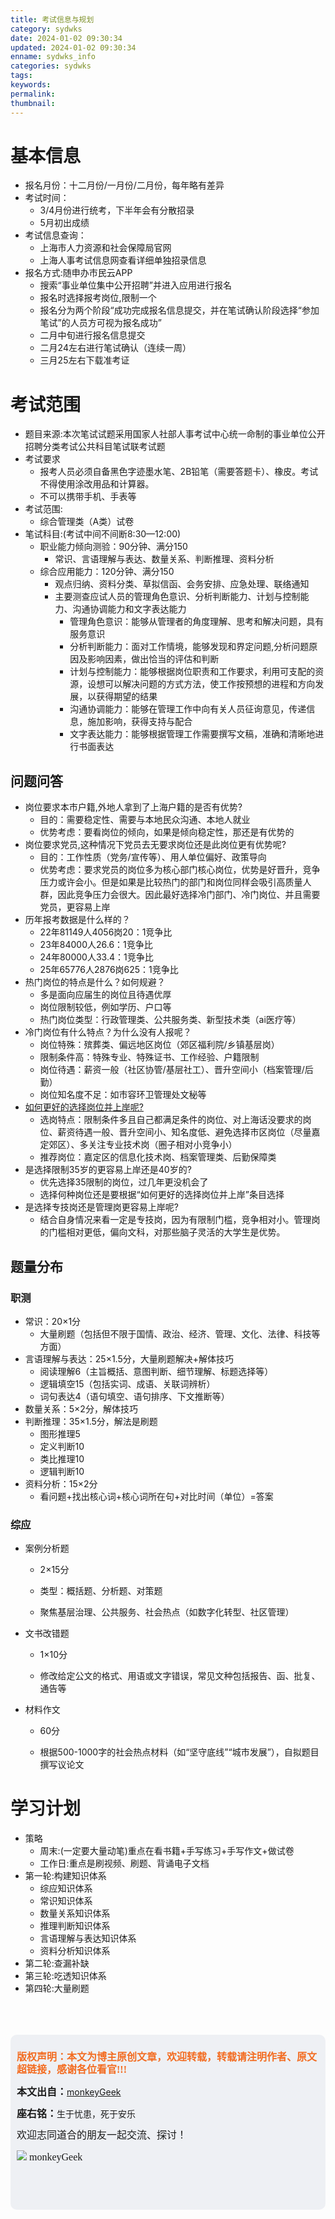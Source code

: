 ```yaml
---
title: 考试信息与规划
category: sydwks
date: 2024-01-02 09:30:34
updated: 2024-01-02 09:30:34
enname: sydwks_info
categories: sydwks
tags:
keywords:
permalink:
thumbnail:
---
```


# 基本信息

* 报名月份：十二月份/一月份/二月份，每年略有差异<!--more-->
* 考试时间：
  * 3/4月份进行统考，下半年会有分散招录
  * 5月初出成绩
* 考试信息查询：
  * 上海市人力资源和社会保障局官网
  * 上海人事考试信息网查看详细单独招录信息
* 报名方式:随申办市民云APP
  * 搜索“事业单位集中公开招聘”并进入应用进行报名
  * 报名时选择报考岗位,限制一个
  * 报名分为两个阶段“成功完成报名信息提交，并在笔试确认阶段选择“参加笔试”的人员方可视为报名成功”
  * 二月中旬进行报名信息提交
  * 二月24左右进行笔试确认（连续一周）
  * 三月25左右下载准考证

# 考试范围

* 题目来源:本次笔试试题采用国家人社部人事考试中心统一命制的事业单位公开招聘分类考试公共科目笔试联考试题
* 考试要求
  * 报考人员必须自备黑色字迹墨水笔、2B铅笔（需要答题卡）、橡皮。考试不得使用涂改用品和计算器。
  * 不可以携带手机、手表等
* 考试范围:
  * 综合管理类（A类）试卷
* 笔试科目:(考试中间不间断8:30—12:00)
  * 职业能力倾向测验：90分钟、满分150
    * 常识、言语理解与表达、数量关系、判断推理、资料分析
  * 综合应用能力：120分钟、满分150
    * 观点归纳、资料分类、草拟信函、会务安排、应急处理、联络通知
    * 主要测查应试人员的管理角色意识、分析判断能力、计划与控制能力、沟通协调能力和文字表达能力
      * 管理角色意识：能够从管理者的角度理解、思考和解决问题，具有服务意识
      * 分析判断能力：面对工作情境，能够发现和界定问题,分析问题原因及影响因素，做出恰当的评估和判断
      * 计划与控制能力：能够根据岗位职责和工作要求，利用可支配的资源，设想可以解决问题的方式方法，使工作按预想的进程和方向发展，以获得期望的结果
      * 沟通协调能力：能够在管理工作中向有关人员征询意见，传递信息，施加影响，获得支持与配合
      * 文字表达能力：能够根据管理工作需要撰写文稿，准确和清晰地进行书面表达

## 问题问答

- 岗位要求本市户籍,外地人拿到了上海户籍的是否有优势?
  - 目的：需要稳定性、需要与本地民众沟通、本地人就业
  - 优势考虑：要看岗位的倾向，如果是倾向稳定性，那还是有优势的
- 岗位要求党员,这种情况下党员去无要求岗位还是此岗位更有优势呢?
  - 目的：工作性质（党务/宣传等）、用人单位偏好、政策导向
  - 优势考虑：要求党员的岗位多为核心部门核心岗位，优势是好晋升，竞争压力或许会小。但是如果是比较热门的部门和岗位同样会吸引高质量人群，因此竞争压力会很大。因此最好选择冷门部门、冷门岗位、并且需要党员，更容易上岸
- 历年报考数据是什么样的？
  - 22年81149人4056岗20：1竞争比
  - 23年84000人26.6：1竞争比
  - 24年80000人33.4：1竞争比
  - 25年65776人2876岗625：1竞争比
- 热门岗位的特点是什么？如何规避？
  - 多是面向应届生的岗位且待遇优厚
  - 岗位限制较低，例如学历、户口等
  - 热门岗位类型：行政管理类、公共服务类、新型技术类（ai医疗等）
- 冷门岗位有什么特点？为什么没有人报呢？
  - 岗位特殊：殡葬类、偏远地区岗位（郊区福利院/乡镇基层岗）
  - 限制条件高：特殊专业、特殊证书、工作经验、户籍限制
  - 岗位待遇：薪资一般（社区协管/基层社工）、晋升空间小（档案管理/后勤）
  - 岗位知名度不足：如市容环卫管理处文秘等
- <u>如何更好的选择岗位并上岸呢?</u>
  - 选岗特点：限制条件多且自己都满足条件的岗位、对上海话没要求的岗位、薪资待遇一般、晋升空间小、知名度低、避免选择市区岗位（尽量嘉定郊区）、多关注专业技术岗（圈子相对小竞争小）
  - 推荐岗位：嘉定区的信息化技术岗、档案管理类、后勤保障类
- 是选择限制35岁的更容易上岸还是40岁的?
  - 优先选择35限制的岗位，过几年更没机会了
  - 选择何种岗位还是要根据“如何更好的选择岗位并上岸”条目选择
- 是选择专技岗还是管理岗更容易上岸呢?
  - 结合自身情况来看一定是专技岗，因为有限制门槛，竞争相对小。管理岗的门槛相对更低，偏向文科，对那些脑子灵活的大学生是优势。

## 题量分布

### 职测

* 常识：20×1分
  * 大量刷题（包括但不限于国情、政治、经济、管理、文化、法律、科技等方面）
* 言语理解与表达：25×1.5分，大量刷题解决+解体技巧
  * 阅读理解6（主旨概括、意图判断、细节理解、标题选择等）
  * 逻辑填空15（包括实词、成语、关联词辨析）
  * 词句表达4（语句填空、语句排序、下文推断等）
* 数量关系：5×2分，解体技巧
* 判断推理：35×1.5分，解法是刷题
  * 图形推理5
  * 定义判断10
  * 类比推理10
  * 逻辑判断10
* 资料分析：15×2分
  * 看问题+找出核心词+核心词所在句+对比时间（单位）=答案

### 综应

* 案例分析题
  
  * 2×15分
  
  * 类型：概括题、分析题、对策题
  
  * 聚焦基层治理、公共服务、社会热点（如数字化转型、社区管理）

* 文书改错题
  
  * 1×10分
  
  * 修改给定公文的格式、用语或文字错误，常见文种包括报告、函、批复、通告等

* 材料作文
  
  * 60分
  
  * 根据500-1000字的社会热点材料（如“坚守底线”“城市发展”），自拟题目撰写议论文



# 学习计划

- 策略
  - 周末:(一定要大量动笔)重点在看书籍+手写练习+手写作文+做试卷
  - 工作日:重点是刷视频、刷题、背诵电子文档
- 第一轮:构建知识体系
  - 综应知识体系
  - 常识知识体系
  - 数量关系知识体系
  - 推理判断知识体系
  - 言语理解与表达知识体系
  - 资料分析知识体系
- 第二轮:查漏补缺
- 第三轮:吃透知识体系
- 第四轮:大量刷题

















</br>

</br>

</br>

<script>
var _hmt = _hmt || [];
(function() {
  var hm = document.createElement("script");
  hm.src = "https://hm.baidu.com/hm.js?2f798e6b269c8a40f12bef25d7f1876d";
  var s = document.getElementsByTagName("script")[0]; 
  s.parentNode.insertBefore(hm, s);
})();
</script>

<div style="height:260px; background-color:rgb(238,240,244); padding:10px;border-radius:10px;">
    <p style="color:#f36c21;font:bold 16px/20px 'kaiTi';">
      版权声明：本文为博主原创文章，欢迎转载，转载请注明作者、原文超链接，感谢各位看官!!!
    </p>
    <p>
      <span style="font:bold 16px/20px 'kaiTi';">本文出自：</span><a href="https://monkeyGeek369.github.io">monkeyGeek</a> 
    </p>
    <p>
      <span style="font:bold 16px/20px 'kaiTi';">座右铭：</span><span>生于忧患，死于安乐</span> 
    </p>
    <p>
      <span style="font:16px/20px 'kaiTi';">欢迎志同道合的朋友一起交流、探讨！</span> 
    </p>
    <img style="height:auto; width:auto;flot:left;" src="../../../../image/monkey64.png" /><span style="font:16px/20px 'kaiTi';flot:left;">   monkeyGeek</span>

